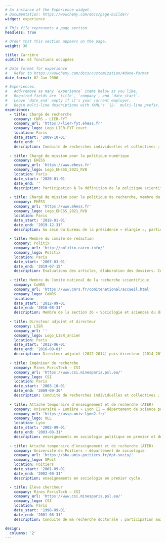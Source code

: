 ```yaml
---
# An instance of the Experience widget.
# Documentation: https://wowchemy.com/docs/page-builder/
widget: experience

# This file represents a page section.
headless: true

# Order that this section appears on the page.
weight: 30

title: Carrière
subtitle: et fonctions occupées

# Date format for experience
#   Refer to https://wowchemy.com/docs/customization/#date-format
date_format: 02 Jan 2006

# Experiences.
#   Add/remove as many `experience` items below as you like.
#   Required fields are `title`, `company`, and `date_start`.
#   Leave `date_end` empty if it's your current employer.
#   Begin multi-line descriptions with YAML's `|2-` multi-line prefix.
experience:
  - title: Chargé de recherche
    company: CNRS – LIER-FYT
    company_url: 'https://lier-fyt.ehess.fr'
    company_logo: Logo_LIER-FYT_court
    location: Paris
    date_start: '2009-10-01'
    date_end: ''
    description: Conduite de recherches individuelles et collectives ; contribution à la formation et à l’encadrement des étudiants et des doctorants. 
        
  - title: Chargé de mission pour la politique numérique
    company: EHESS
    company_url: 'https://www.ehess.fr'
    company_logo: Logo_EHESS_2021_RVB
    location: Paris
    date_start: '2020-01-01'
    date_end: ''
    description: Participation à la définition de la politique scientifique de l’EHESS en matière de développement numérique.
    
  - title: Chargé de mission pour la politique de recherche, membre du bureau élargi
    company: EHESS
    company_url: 'https://www.ehess.fr'
    company_logo: Logo_EHESS_2021_RVB
    location: Paris
    date_start: '2018-01-01'
    date_end: '2019-12-31'
    description: Au sein du bureau de la présidence « élargie », participation à la définition et à la mise en œuvre de la politique scientifique de l’EHESS, sous la responsabilité du vice-président en charge de la recherche, Romain Huret.
    
  - title: Membre du comité de rédaction
    company: Politix
    company_url: 'http://politix.cairn.info/'
    company_logo: Politix
    location: Paris
    date_start: '2007-03-01'
    date_end: '2019-07-15'
    description: Évaluations des articles, élaboration des dossiers. Co-rédacteur en chef entre 2010 et 2012 (avec Yasmine Siblot).
    
  - title: Membre du Comité national de la recherche scientifique
    company: CoNRS
    company_url: 'https://www.cnrs.fr/comitenational/accueil.html'
    company_logo: CoNRS
    location:
    date_start: '2012-09-01'
    date_end: '2016-08-31'
    description: Membre de la section 36 « Sociologie et sciences du droit » ; membre du bureau de la section. Évaluations des chercheurs et des structures. Membre des jurys d’admissibilité des concours de chercheurs entre 2013 et 2016.
  
  - title: Directeur adjoint et directeur
    company: LIER
    company_url: ''
    company_logo: Logo_LIER_ancien
    location: Paris
    date_start: '2012-06-01'
    date_end: '2016-09-01'
    description: Directeur adjoint (2012-2014) puis directeur (2014-2016) du LIER, en un temps où il n’était pas encore une UMR, mais un centre de l’EHESS et une relativement petite équipe de recherche au sein de l’Institut Marcel Mauss, dirigé par Albert Ogien.
    
  - title: Ingénieur de recherche
    company: Mines ParisTech – CSI
    company_url: 'https://www.csi.minesparis.psl.eu/'
    company_logo: CSI
    location: Paris
    date_start: '2003-10-01'
    date_end: '2009-09-30'
    description: Conduite de recherches individuelles et collectives ; enseignements dans le cycle ingénieur de l’École des mines de Paris ; contribution à la formation des doctorants.
    
  - title: Attaché temporaire d’enseignement et de recherche (ATER)
    company: Université « Lumière » Lyon II – département de science politique
    company_url: 'https://assp.univ-lyon2.fr/'
    company_logo: ULL
    location: Lyon
    date_start: '2002-09-01'
    date_end: '2003-08-31'
    description: enseignements en sociologie politique en premier et deuxième cycle.
    
  - title: Attaché temporaire d’enseignement et de recherche (ATER)
    company: Université de Poitiers – département de sociologie
    company_url: 'https://sha.univ-poitiers.fr/dpt-socio/'
    company_logo: UPoit
    location: Poitiers
    date_start: '2001-09-01'
    date_end: '2002-08-31'
    description: enseignements en sociologie en premier cycle.

  - title: Élève chercheur
    company: Mines ParisTech – CSI
    company_url: 'https://www.csi.minesparis.psl.eu/'
    company_logo: CSI
    location: Paris
    date_start: '1998-09-01'
    date_end: '2001-08-31'
    description: Conduite de ma recherche doctorale ; participation aux enseignements du cycle ingénieur. 

design:
  columns: '2'
---
```

